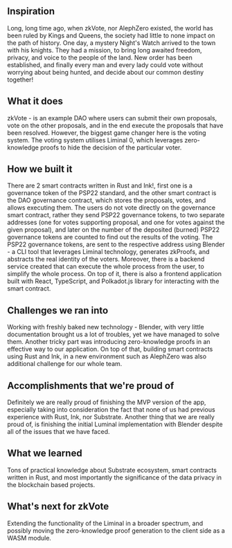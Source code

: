 ## Inspiration

Long, long time ago, when zkVote, nor AlephZero existed, the world has been ruled by Kings and Queens, the society had little to none impact on the path of history. One day, a mystery Night's Watch arrived to the town with his knights. They had a mission, to bring long awaited freedom, privacy, and voice to the people of the land. New order has been established, and finally every man and every lady could vote without worrying about being hunted, and decide about our common destiny together!

## What it does

zkVote - is an example DAO where users can submit their own proposals, vote on the other proposals, 
and in the end execute the proposals that have been resolved. However, the biggest game changer here is the voting system.  The voting system utilises Liminal 0, which leverages zero-knowledge proofs to hide the decision of the particular voter.

## How we built it

There are 2 smart contracts written in Rust and Ink!, first one is a governance token of the PSP22 standard, and the other smart contract is the DAO governance contract, which stores the proposals, votes, and allows executing them. The users do not vote directly on the governance smart contract, rather they send PSP22 governance tokens, to two separate addresses (one for votes supporting proposal, and one for votes against the given proposal), and later on the number of the deposited (burned) PSP22 governance tokens are counted to find out the results of the voting. The PSP22 governance tokens, are sent to the respective address using Blender - a CLI tool that leverages Liminal technology, generates zkProofs, and abstracts the real identity of the voters. Moreover, there is a backend service created that can execute the whole process from the user, to simplify the whole process. On top of it, there is also a frontend application built with React, TypeScript, and Polkadot.js library for interacting with the smart contract.

## Challenges we ran into

Working with freshly baked new technology - Blender, with very little documentation brought us a lot of troubles, yet we have managed to solve them. Another tricky part was introducing zero-knowledge proofs in an effective way to our application. On top of that, building smart contracts using Rust and Ink, in a new environment such as AlephZero was also additional challenge for our whole team. 

## Accomplishments that we're proud of

Definitely we are really proud of finishing the MVP version of the app, especially taking into consideration the fact that none of us had previous experience with Rust, Ink, nor Substrate. Another thing that we are really proud of, is finishing the initial Luminal implementation with Blender despite all of the issues that we have faced.

## What we learned

Tons of practical knowledge about Substrate ecosystem, smart contracts written in Rust, and most importantly the significance of the data privacy in the blockchain based projects.
## What's next for zkVote

Extending the functionality of the Liminal in a broader spectrum, and possibly moving the zero-knowledge proof generation to the client side as a WASM module.
